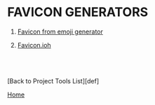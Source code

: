# FAVICON GENERATORS

1. [Favicon from emoji generator](https://favicon.io/emoji-favicons/)

1. [Favicon.ioh](https://favicon.io/)

<br />
<br />
<br />
[Back to Project Tools List][def]

[def]: readme.md

[Home](../README.md)
